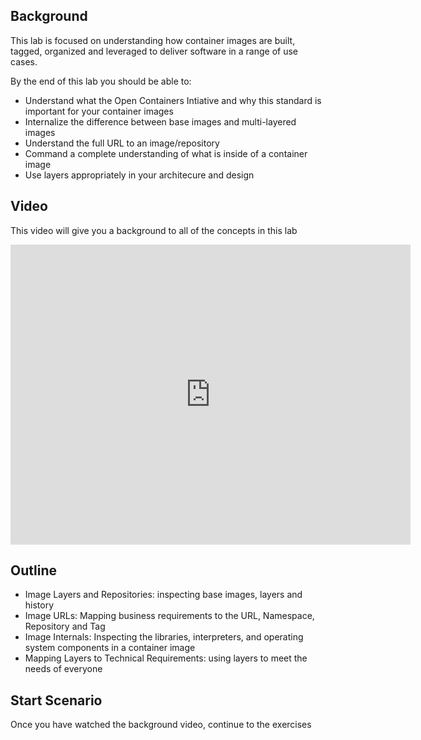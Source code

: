 ## Background
This lab is focused on understanding how container images are built, tagged, organized and leveraged to deliver software in a range of use cases.

By the end of this lab you should be able to:
- Understand what the Open Containers Intiative and why this standard is important for your container images
- Internalize the difference between base images and multi-layered images
- Understand the full URL to an image/repository
- Command a complete understanding of what is inside of a container image
- Use layers appropriately in your architecure and design


## Video
This video will give you a background to all of the concepts in this lab

<iframe width="640" height="480" src="https://www.youtube.com/embed/gcfjWF_H5SU" frameborder="0" allowfullscreen></iframe>

## Outline
- Image Layers and Repositories: inspecting base images, layers and history
- Image URLs: Mapping business requirements to the URL, Namespace, Repository and Tag
- Image Internals: Inspecting the libraries, interpreters, and operating system components in a container image
- Mapping Layers to Technical Requirements: using layers to meet the needs of everyone

## Start Scenario
Once you have watched the background video, continue to the exercises
